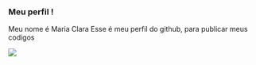 ### Meu perfil !

Meu nome é Maria Clara
Esse é meu perfil do github, para publicar meus codigos

![](https://media1.tenor.com/m/frWQEMM6E0MAAAAd/cat-cute.gif)
